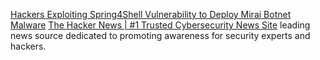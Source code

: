 
[Hackers Exploiting Spring4Shell Vulnerability to Deploy Mirai Botnet Malware](https://thehackernews.com/2022/04/hackers-exploiting-spring4shell.html?m=1)
[The Hacker News | #1 Trusted Cybersecurity News Site](https://thehackernews.com)
leading news source dedicated to promoting awareness for security experts and hackers.
